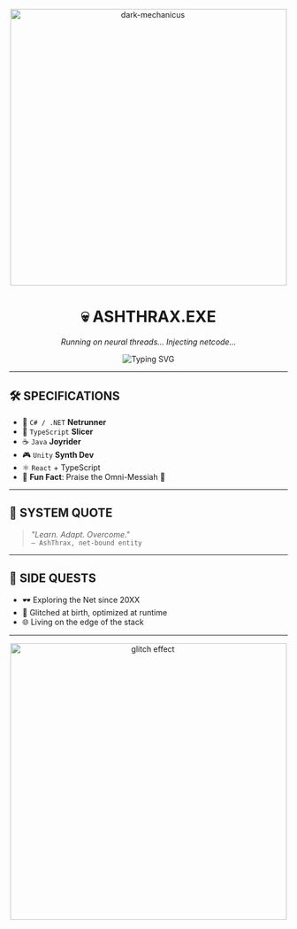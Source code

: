 <!-- README - Cyberpunk 2077 Inspired -->

<p align="center">
  <img src="https://media1.tenor.com/m/zw3HWomJs3YAAAAd/darktide-adeptus-mechanicus.gif" alt="dark-mechanicus" width="500"/>
</p>

<h1 align="center">
  💀 ASHTHRAX.EXE
</h1>

<p align="center">
  <em>Running on neural threads... Injecting netcode...</em>
</p>

<p align="center">
  <img src="https://readme-typing-svg.demolab.com?font=Orbitron&size=22&duration=3000&color=FCEE09&center=true&vCenter=true&width=500&lines=Jacking+into+Night+City...;Establishing+link...;System+Armed+%26+Online." alt="Typing SVG" />
</p>

---

## 🛠️ SPECIFICATIONS

- 🧠 `C# / .NET` **Netrunner**
- 🧪 `TypeScript` **Slicer**
- ☕ `Java` **Joyrider**
- 🎮 `Unity` **Synth Dev**
- ⚛️ `React` + TypeScript
- 🤖 **Fun Fact**: Praise the Omni-Messiah 🔧

---

## 💬 SYSTEM QUOTE

> _"Learn. Adapt. Overcome."_  
> `— AshThrax, net-bound entity`

---

## 🧠 SIDE QUESTS

- 🕶️ Exploring the Net since 20XX  
- 🧬 Glitched at birth, optimized at runtime  
- 🌐 Living on the edge of the stack

---

<p align="center">
  <img src="https://media.giphy.com/media/h9dYbS3FzTDo0/giphy.gif" alt="glitch effect" width="500"/>
</p>
